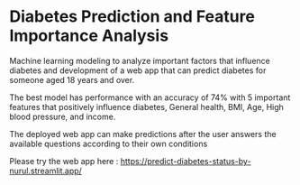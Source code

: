# Diabetes Prediction and Feature Importance Analysis
Machine learning modeling to analyze important factors that influence diabetes and development of a web app that can predict diabetes for someone aged 18 years and over.

The best model has performance with an accuracy of 74% with 5 important features that positively influence diabetes, General health, BMI, Age, High blood pressure, and income.

The deployed web app can make predictions after the user answers the available questions according to their own conditions

Please try the web app here : https://predict-diabetes-status-by-nurul.streamlit.app/
